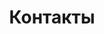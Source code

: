 ---
layout: contacts
title: "Контакты"
description: "Специалисты ООО Пластмонтаж готовы ответить на все вопросы удобным для вас способом."
---